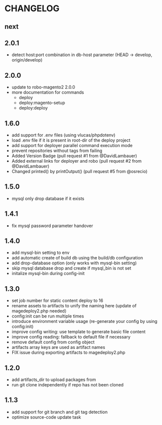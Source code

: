 # CHANGELOG

## next

## 2.0.1

- detect host:port combination in db-host parameter (HEAD -> develop, origin/develop)

## 2.0.0

- update to robo-magento2 2.0.0
- more documentation for commands
    - deploy
    - deploy:magento-setup
    - deploy:deploy

## 1.6.0

- add support for .env files (using vlucas/phpdotenv)
- load .env file if it is present in root-dir of the deploy project
- add support for deployer parallel command execution mode
- prevent repositories without tags from failing
- Added Version Badge (pull request #1 from @DavidLambauer)
- Added external links for deployer and robo (pull request #2 from @DavidLambauer)
- Changed printed() by printOutput() (pull request #5 from @osrecio)

## 1.5.0

- mysql only drop database if it exists

## 1.4.1

- fix mysql password parameter handover

## 1.4.0

- add mysql-bin setting to env
- add automatic create of build db using the build/db configuration
- add drop-database option (only works with mysql-bin setting)
- skip mysql database drop and create if mysql_bin is not set
- initalize mysql-bin during config-init

## 1.3.0

- set job number for static content deploy to 16
- rename assets to artifacts to unify the naming here (update of magedeploy2.php needed)
- config:init can be run multiple times
- introduce environment variable usage (re-generate your config by using config:init)
- improve config writing: use template to generate basic file content
- improve config reading: fallback to default file if necessary
- remove default config from config object
- artifacts array keys are used as artifact names
- FIX issue during exporting artifacts to magedeploy2.php

## 1.2.0

- add artifacts_dir to upload packages from
- run git clone independently if repo has not been cloned

## 1.1.3

- add support for git branch and git tag detection
- optimize source-code update task
